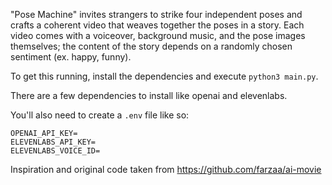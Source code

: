 "Pose Machine" invites strangers to strike four independent poses and crafts a coherent video that weaves together the poses in a story. Each video comes with a voiceover, background music, and the pose images themselves; the content of the story depends on a randomly chosen sentiment (ex. happy, funny).

To get this running, install the dependencies and execute `python3 main.py`.

There are a few dependencies to install like openai and elevenlabs.

You'll also need to create a `.env` file like so:

```
OPENAI_API_KEY=
ELEVENLABS_API_KEY=
ELEVENLABS_VOICE_ID=
```

Inspiration and original code taken from https://github.com/farzaa/ai-movie
